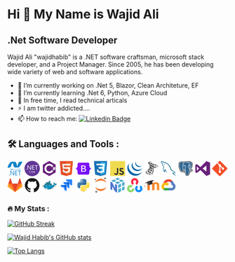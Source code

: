 # Hi 👋 My Name is Wajid Ali

## .Net Software Developer

Wajid Ali "wajidhabib" is a .NET software craftsman, microsoft stack developer, and a Project Manager. Since 2005, he has been developing wide variety of web and software applications.

- 🔭 I’m currently working on .Net 5, Blazor, Clean Architeture, EF
- 🌱 I’m currently learning .Net 6, Python, Azure Cloud 
- 👯 In free time, I read technical articals
- ⚡ I am twitter addicted....
- 📫 How to reach me: [![Linkedin Badge](
https://img.shields.io/badge/LinkedIn-0077B5?style=for-the-badge&logo=linkedin&logoColor=white)](https://www.linkedin.com/in/wajidhabib/)

<!--
**wajidhabib/wajidhabib** is a ✨ _special_ ✨ repository because its `README.md` (this file) appears on your GitHub profile.

Here are some ideas to get you started:

- 🔭 I’m currently working on ...
- 🌱 I’m currently learning ...
- 👯 I’m looking to collaborate on ...
- 🤔 I’m looking for help with ...
- 💬 Ask me about ...
- 📫 How to reach me: ...
- 😄 Pronouns: ...
- ⚡ Fun fact: ...
-->




## :hammer_and_wrench: Languages and Tools :
 <div>
  <img src="https://github.com/devicons/devicon/blob/v2.15.1/icons/dot-net/dot-net-plain-wordmark.svg" width="35" height="35" alt="Dotnet Framework">
  <img src="https://github.com/devicons/devicon/blob/v2.15.1/icons/dotnetcore/dotnetcore-original.svg" width="35" height="35" alt="Dotnet Core">
   <img src="https://github.com/devicons/devicon/blob/v2.15.1/icons/csharp/csharp-plain.svg" width="35" height="35" alt="C#">
 
  <img src="https://github.com/devicons/devicon/blob/v2.15.1/icons/html5/html5-original.svg" width="35" height="35" alt="HTML5">
  <img src="https://github.com/devicons/devicon/blob/v2.15.1/icons/bootstrap/bootstrap-original.svg" width="35" height="35" alt="Bootstrap">
<img src="https://github.com/devicons/devicon/blob/v2.15.1/icons/css3/css3-original.svg" width="35" height="35" alt="CSS3">
<img src="https://github.com/devicons/devicon/blob/v2.15.1/icons/javascript/javascript-original.svg" width="35" height="35" alt="Javascript">
<img src="https://github.com/devicons/devicon/blob/v2.15.1/icons/jquery/jquery-original.svg" width="35" height="35" alt="JQuery">
 
<img src="https://github.com/devicons/devicon/blob/v2.15.1/icons/microsoftsqlserver/microsoftsqlserver-plain.svg" width="35" height="35" alt="SQL Server">
<img src="https://github.com/devicons/devicon/blob/v2.15.1/icons/mysql/mysql-original.svg" width="35" height="35" alt="MySQL">
  <img src="https://github.com/devicons/devicon/blob/v2.15.1/icons/postgresql/postgresql-original.svg" width="35" height="35" alt="Postgresql">
 
<img src="https://github.com/devicons/devicon/blob/v2.15.1/icons/visualstudio/visualstudio-plain.svg" width="35" height="35" alt="Visual Studio">
<img src="https://github.com/devicons/devicon/blob/v2.15.1/icons/git/git-original.svg" width="35" height="35" alt="Git">
<img src="https://github.com/devicons/devicon/blob/v2.15.1/icons/gitlab/gitlab-original.svg" width="35" height="35" alt="gitlab">
<img src="https://github.com/devicons/devicon/blob/v2.15.1/icons/github/github-original.svg" width="35" height="35" alt="github">
  <img src="https://github.com/devicons/devicon/blob/v2.15.1/icons/docker/docker-original.svg" width="35" height="35" alt="Docker">
<img src="https://github.com/devicons/devicon/blob/v2.15.1/icons/jira/jira-original.svg" width="35" height="35" alt="JIRA">
 
  <img src="https://github.com/devicons/devicon/blob/v2.15.1/icons/python/python-original.svg" width="35" height="35" alt="Python">
<img src="https://github.com/devicons/devicon/blob/v2.15.1/icons/jupyter/jupyter-original.svg" width="35" height="35" alt="Jupyter">
    <img src="https://github.com/devicons/devicon/blob/v2.15.1/icons/numpy/numpy-original.svg" width="35" height="35" alt="numpy">
  <img src="https://github.com/devicons/devicon/blob/v2.15.1/icons/opencv/opencv-original.svg" width="35" height="35" alt="OpenCV">
   

 
<img src="https://github.com/devicons/devicon/blob/v2.15.1/icons/moodle/moodle-original.svg" width="35" height="35" alt="Moodle">

<img src="https://github.com/devicons/devicon/blob/v2.15.1/icons/googlecloud/googlecloud-original.svg" width="35" height="35" alt="Google Cloud Language/MAP">

 </div>


### :fire: My Stats :

[![GitHub Streak](https://github-readme-streak-stats.herokuapp.com/?user=wajidhabib)](https://git.io/streak-stats)

[![Wajid Habib's GitHub stats](https://github-readme-stats.vercel.app/api?username=wajidhabib)](https://github.com/wajidhabib/github-readme-stats)

[![Top Langs](https://github-readme-stats.vercel.app/api/top-langs/?username=wajidhabib&layout=compact)](https://github.com/wajidhabib/github-readme-stats)

<!--
### Technical Skills :

#### Back-End
  <div>
  <img src="https://github.com/devicons/devicon/blob/v2.15.1/icons/dot-net/dot-net-plain-wordmark.svg" width="35" height="35" alt="Dotnet Framework">
  <img src="https://github.com/devicons/devicon/blob/v2.15.1/icons/dotnetcore/dotnetcore-original.svg" width="35" height="35" alt="Dotnet Core">
   <img src="https://github.com/devicons/devicon/blob/v2.15.1/icons/csharp/csharp-plain.svg" width="35" height="35" alt="C#">
  </div>

#### Front End:

<div>
  <img src="https://github.com/devicons/devicon/blob/v2.15.1/icons/html5/html5-original.svg" width="35" height="35" alt="HTML5">
  <img src="https://github.com/devicons/devicon/blob/v2.15.1/icons/bootstrap/bootstrap-original.svg" width="35" height="35" alt="Bootstrap">
<img src="https://github.com/devicons/devicon/blob/v2.15.1/icons/css3/css3-original.svg" width="35" height="35" alt="CSS3">
<img src="https://github.com/devicons/devicon/blob/v2.15.1/icons/javascript/javascript-original.svg" width="35" height="35" alt="Javascript">
<img src="https://github.com/devicons/devicon/blob/v2.15.1/icons/jquery/jquery-original.svg" width="35" height="35" alt="JQuery">
</div>

#### Database:
<div>
<img src="https://github.com/devicons/devicon/blob/v2.15.1/icons/microsoftsqlserver/microsoftsqlserver-plain.svg" width="35" height="35" alt="SQL Server">
<img src="https://github.com/devicons/devicon/blob/v2.15.1/icons/mysql/mysql-original.svg" width="35" height="35" alt="MySQL">
  <img src="https://github.com/devicons/devicon/blob/v2.15.1/icons/postgresql/postgresql-original.svg" width="35" height="35" alt="Postgresql">
</div>

#### Tools:
<div>
<img src="https://github.com/devicons/devicon/blob/v2.15.1/icons/visualstudio/visualstudio-plain.svg" width="35" height="35" alt="Visual Studio">
<img src="https://github.com/devicons/devicon/blob/v2.15.1/icons/git/git-original.svg" width="35" height="35" alt="Git">
<img src="https://github.com/devicons/devicon/blob/v2.15.1/icons/gitlab/gitlab-original.svg" width="35" height="35" alt="gitlab">
<img src="https://github.com/devicons/devicon/blob/v2.15.1/icons/github/github-original.svg" width="35" height="35" alt="github">
  <img src="https://github.com/devicons/devicon/blob/v2.15.1/icons/docker/docker-original.svg" width="35" height="35" alt="Docker">
<img src="https://github.com/devicons/devicon/blob/v2.15.1/icons/jira/jira-original.svg" width="35" height="35" alt="JIRA">
</div>

#### AI :
<div>
  <img src="https://github.com/devicons/devicon/blob/v2.15.1/icons/python/python-original.svg" width="35" height="35" alt="Python">
<img src="https://github.com/devicons/devicon/blob/v2.15.1/icons/jupyter/jupyter-original.svg" width="35" height="35" alt="Jupyter">
    <img src="https://github.com/devicons/devicon/blob/v2.15.1/icons/numpy/numpy-original.svg" width="35" height="35" alt="numpy">
  <img src="https://github.com/devicons/devicon/blob/v2.15.1/icons/opencv/opencv-original.svg" width="35" height="35" alt="OpenCV">
  </div>

<div>
  
  
#### Others:
  <div>
<img src="https://github.com/devicons/devicon/blob/v2.15.1/icons/moodle/moodle-original.svg" width="35" height="35" alt="Moodle">

<img src="https://github.com/devicons/devicon/blob/v2.15.1/icons/googlecloud/googlecloud-original.svg" width="35" height="35" alt="Google Cloud Language/MAP">

 </div>
-->
